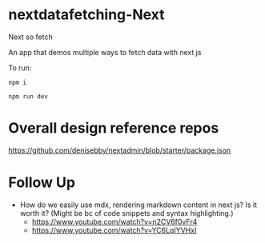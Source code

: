 # nextdatafetching-Next

Next so fetch

An app that demos multiple ways to fetch data with next js

To run:

```
npm i
```

```
npm run dev
```

# Overall design reference repos
https://github.com/denisebby/nextadmin/blob/starter/package.json


# Follow Up
- How do we easily use mdx, rendering markdown content in next js? Is it worth it? (Might
be bc of code snippets and syntax highlighting.)
    - https://www.youtube.com/watch?v=n2CV6f0vFr4
    - https://www.youtube.com/watch?v=YC6LqIYVHxI